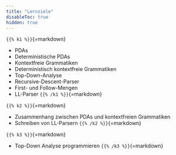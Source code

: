 ```yaml
---
title: "Lernziele"
disableToc: true
hidden: true
---
```



`{{% k1 %}}`{=markdown}
*   PDAs
*   Deterministische PDAs
*   Kontextfreie Grammatiken
*   Deterministisch kontextfreie Grammatiken
*   Top-Down-Analyse
*   Recursive-Descent-Parser
*   First- und Follow-Mengen
*   LL-Parser
`{{% /k1 %}}`{=markdown}

`{{% k2 %}}`{=markdown}
*   Zusammenhang zwischen PDAs und kontextfreien Grammatiken
*   Schreiben von LL-Parsern
`{{% /k2 %}}`{=markdown}

`{{% k3 %}}`{=markdown}
*   Top-Down Analyse programmieren
`{{% /k3 %}}`{=markdown}
